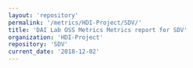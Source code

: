 ```yaml
---
layout: 'repository'
permalink: '/metrics/HDI-Project/SDV/'
title: 'DAI Lab OSS Metrics Metrics report for SDV'
organization: 'HDI-Project'
repository: 'SDV'
current_date: '2018-12-02'
---
```

